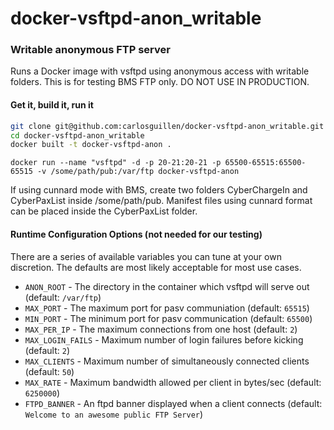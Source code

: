 # docker-vsftpd-anon_writable

### Writable anonymous FTP server 

Runs a Docker image with vsftpd using anonymous access with writable folders. 
This is for testing BMS FTP only. DO NOT USE IN PRODUCTION.

#### Get it, build it, run it
```bash
git clone git@github.com:carlosguillen/docker-vsftpd-anon_writable.git
cd docker-vsftpd-anon_writable
docker built -t docker-vsftpd-anon .
```

```
docker run --name "vsftpd" -d -p 20-21:20-21 -p 65500-65515:65500-65515 -v /some/path/pub:/var/ftp docker-vsftpd-anon
```

If using cunnard mode with BMS, create two folders CyberChargeIn and CyberPaxList inside /some/path/pub.
Manifest files using cunnard format can be placed inside the CyberPaxList folder.

#### Runtime Configuration Options (not needed for our testing)

There are a series of available variables you can tune at your own discretion. The defaults are most likely acceptable for most use cases.

* `ANON_ROOT` - The directory in the container which vsftpd will serve out (default: `/var/ftp`)
* `MAX_PORT` - The maximum port for pasv communiation (default: `65515`)
* `MIN_PORT` - The minimum port for pasv communication (default: `65500`)
* `MAX_PER_IP` - The maximum connections from one host (default: `2`)
* `MAX_LOGIN_FAILS` - Maximum number of login failures before kicking (default: `2`) 
* `MAX_CLIENTS` - Maximum number of simultaneously connected clients (default: `50`)
* `MAX_RATE` - Maximum bandwidth allowed per client in bytes/sec (default: `6250000`)
* `FTPD_BANNER` - An ftpd banner displayed when a client connects (default: `Welcome to an awesome public FTP Server`)

